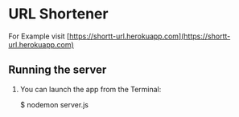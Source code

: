# URL Shortener


For Example visit [https://shortt-url.herokuapp.com](https://shortt-url.herokuapp.com)

## Running the server

1) You can launch the app from the Terminal:

    $ nodemon server.js